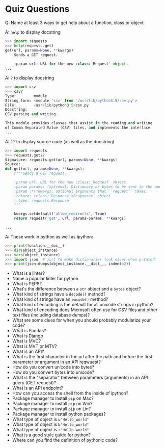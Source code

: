 # Quiz Questions

Q: Name at least 3 ways to get help about a function, class or object

A: `help` to display docstring
```python
>>> import requests
>>> help(requests.get)
get(url, params=None, **kwargs)
    Sends a GET request.
    
    :param url: URL for the new :class:`Request` object.
...
```

A: `?` to display docstring
```python
>>> import csv
>>> csv?
Type:        module
String form: <module 'csv' from '/usr/lib/python3.5/csv.py'>
File:        /usr/lib/python3.5/csv.py
Docstring:  
CSV parsing and writing.

This module provides classes that assist in the reading and writing
of Comma Separated Value (CSV) files, and implements the interface
...
```

A: `??` to display source code (as well as the docstring)
```python
>>> import requests
>>> requests.get??
Signature: requests.get(url, params=None, **kwargs)
Source:   
def get(url, params=None, **kwargs):
    r"""Sends a GET request.

    :param url: URL for the new :class:`Request` object.
    :param params: (optional) Dictionary or bytes to be sent in the query string for the :class:`Request`.
    :param \*\*kwargs: Optional arguments that ``request`` takes.
    :return: :class:`Response <Response>` object
    :rtype: requests.Response
    """

    kwargs.setdefault('allow_redirects', True)
    return request('get', url, params=params, **kwargs)

...
```

A: These work in python as well as ipython:
```python
>>> print(function.__doc__)
>>> dir(object_instance)
>>> vars(object_instance)
>>> import json  # just to make dictionaries look nicer when printed
>>> print(json.dumps(object_instance.__dict__, indent=2))
```

* What is a linter?
* Name a popular linter for python.
* What is PEP8?
* What's the difference between a `str` object and a `bytes` object?
* What kind of strings have a `decode()` method?
* What kind of strings have an `encode()` method?
* What kind of encoding is the default for all unicode strings in python?
* What kind of encoding does Microsoft often use for CSV files and other text files (including database dumps)?
* What are some clues for when you should probably modularize your code?
* What is Pandas?
* What is Django
* What is MVC?
* What is MVT or MTV?
* What is an API?
* What is the first character in the url after the path and before the first parameter or argument in an API reqwuest?
* How do you convert unicode into bytes?
* How do you convert bytes into unicode?
* What is the "separator" between parameters (arguments) in an API query (GET request)?
* What is an API endpoint?
* How can you access the shell from the inside of ipython?
* Package manager to install `pip` on Mac?
* Package manager to install `pip` on Win?
* Package manager to install `pip` on Lin?
* Package manager to install python packages?
* What type of object is `u"Hello_world"`
* What type of object is `b"Hello_world"`
* What type of object is `r"Hello_world"`
* What is a good style guide for python?
* Where can you find the definition of pythonic code?


